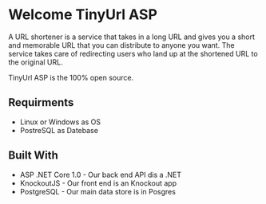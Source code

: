 # Welcome TinyUrl ASP

A URL shortener is a service that takes in a long URL and  gives you a short and memorable URL that you can distribute to anyone you want. The service takes care of redirecting users who land up at the shortened URL to the original URL.

TinyUrl ASP is the 100% open source.
## Requirments
- Linux or Windows as OS
- PostreSQL as Datebase

## Built With

- ASP .NET Core 1.0 - Our back end API dis a .NET 
- KnockoutJS - Our front end is an Knockout app
- PostgreSQL - Our main data store is in Posgres

